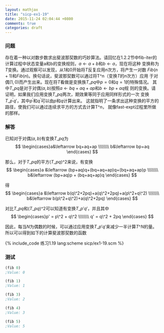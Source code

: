 ```yaml
---
layout: mathjax
title: "sicp-ex1-19"
date: 2015-11-24 02:04:44 +0800
comments: true
categories: draft
---
```

### 问题

存在着一种以对数步数求出斐波那契数的巧妙算法。请回忆在1.2.2节中fib-iter的
计算过程中状态变量a和b的变换规则，$a\leftarrow a+b$和$b\leftarrow a$，现在将这种
变换称为$T$变换。通过观察可以发现，从1和0开始将$T$反复应用$n$次方，将产生一对数
$Fib(n+1)$和$Fib(n)$。换句话说，斐波那契数可以通过将T^n（变换$T$的$n$次方）应用
于对偶$(1, 0)$而产生出来。现在将$T$看做是变换族$T\_{pq}$中$p=0$和$q=1$的特殊情况。
其中$T\_{pq}$是对于对偶$(a, b)$按照$a\leftarrow bq+aq+ap$和$b\leftarrow bp+aq$规
则的变换。请证明，如果我们应用变换$T\_{pq}$两次，期效果等同于应用同样形式的一次
变换$T\_{p^\prime q\prime}$，其中$p^\prime$和$q^\prime$可以由$p$和$q$计算出来。
这就指明了一条求出这种变换的平方的路径，使我们可以通过连续求平方的方式去计算T^n，
就像fast-expt过程里所做的那样。

### 解答

已知对于对偶$(a, b)$有变换$T\_{pq}$为
$$
\begin{cases}a&\leftarrow bq+aq+ap \\\\\\\\ b&\leftarrow bp+aq \end{cases}
$$

那么，对于$T\_{pq}$的平方$(T\_{pq})\^2$来说，有变换
$$
\begin{cases}a &\leftarrow (bp+aq)q+(bq+aq+ap)q+(bq+aq+ap)p \\\\\\\\ b&\leftarrow (bp+aq)p + (bq+aq+ap)q \end{cases}
$$

得
$$
\begin{cases}a &\leftarrow b(q\^2+2pq)+a(q\^2+2pq)+a(p\^2+q\^2) \\\\\\\\ b&\leftarrow b(p\^2+q\^2)+a(q\^2+2pq) \end{cases}
$$

对比$T\_{pq}$和$(T\_{pq})\^2$可以知道有变换$T\_{p'q'}$，并且其中
$$
\begin{cases}p' = p\^2 + q\^2 \\\\\\\\ q' = q\^2 + 2pq \end{cases}
$$

因此，每当$N$为偶数的时候，可以通过应用变换$T\_{p'q'}$来减少一半计算$T\^N$的量。
所以可以得到如下的计算斐波那契数的函数

{% include_code 练习1.19 lang:scheme sicp/ex1-19.scm %}

### 测试

``` scheme
(fib 0)
;Value: 0

(fib 1)
;Value: 1

(fib 3)
;Value: 2

(fib 4)
;Value: 3

(fib 5)
;Value: 5
```
